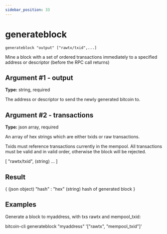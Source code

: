 ```yaml
---
sidebar_position: 33
---
```

# generateblock

`generateblock "output" ["rawtx/txid",...]`

Mine a block with a set of ordered transactions immediately to a specified address or descriptor (before the RPC call returns)

## Argument #1 - output

**Type:** string, required

The address or descriptor to send the newly generated bitcoin to.

## Argument #2 - transactions

**Type:** json array, required

An array of hex strings which are either txids or raw transactions.

Txids must reference transactions currently in the mempool. All transactions must be valid and in valid order, otherwise the block will be rejected.

[
  "rawtx/txid",    (string)
  ...
]

## Result

{                    (json object)
  "hash" : "hex"     (string) hash of generated block
}

## Examples

Generate a block to myaddress, with txs rawtx and mempool\_txid:

bitcoin-cli generateblock "myaddress" '["rawtx", "mempool_txid"]'